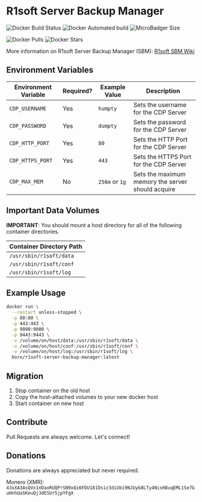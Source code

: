 # R1soft Server Backup Manager

![Docker Build Status](https://img.shields.io/docker/cloud/build/boro/r1soft-server-backup-manager.svg) ![Docker Automated build](https://img.shields.io/docker/cloud/automated/boro/r1soft-server-backup-manager.svg) ![MicroBadger Size](https://img.shields.io/microbadger/image-size/boro/r1soft-server-backup-manager/latest.svg)

![Docker Pulls](https://img.shields.io/docker/pulls/boro/r1soft-server-backup-manager.svg) ![Docker Stars](https://img.shields.io/docker/stars/boro/r1soft-server-backup-manager.svg)

More information on R1soft Server Backup Manager (SBM): [R1soft SBM Wiki](http://wiki.r1soft.com/display/ServerBackupManager/Getting+Started)

## Environment Variables
| Environment Variable | Required? | Example Value | Description |
|----------------------|-----------|---------------|-------------|
| `CDP_USERNAME` | Yes | `humpty` | Sets the username for the CDP Server |
| `CDP_PASSWORD` | Yes | `dumpty` | Sets the password for the CDP Server |
| `CDP_HTTP_PORT` | Yes | `80` | Sets the HTTP Port for the CDP Server |
| `CDP_HTTPS_PORT` | Yes | `443` | Sets the HTTPS Port for the CDP Server |
| `CDP_MAX_MEM` | No | `256m` or `1g` | Sets the maximum memory the server should acquire |

## Important Data Volumes
**IMPORTANT**: You should mount a host directory for all of the following container directories.

| Container Directory Path |
|------|
| `/usr/sbin/r1soft/data` |
| `/usr/sbin/r1soft/conf` |
| `/usr/sbin/r1soft/log` |

## Example Usage
```bash
docker run \
  --restart unless-stopped \
  -p 80:80 \
  -p 443:443 \
  -p 9080:9080 \
  -p 9443:9443 \
  -v /volume/on/host/data:/usr/sbin/r1soft/data \
  -v /volume/on/host/conf:/usr/sbin/r1soft/conf \
  -v /volume/on/host/log:/usr/sbin/r1soft/log \
  boro/r1soft-server-backup-manager:latest
```

## Migration
1. Stop container on the old host
2. Copy the host-attached volumes to your new docker host
3. Start container on new host

## Contribute
Pull Requests are always welcome. Let's connect!

## Donations
Donations are always appreciated but never required.

Monero (XMR): 
`43xXA3AsQVx1nDaoRUQPrSN9xQi6FDU181Dsiz3diUbi9NJUyb8LTy4NisH8uqEML1Se7GuHnhUaSKeuQj3dESUr5jpYFgX`
